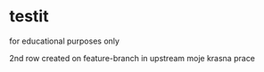 # testit
for educational purposes only

2nd row created on feature-branch in upstream
moje krasna prace